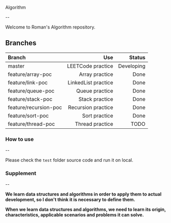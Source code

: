 Algorithm

--

Welcome to Roman's Algorithm repository.

## Branches

Branch | Use | Status
:-- | --: | --: |
master | LEETCode practice | Developing |
feature/array-poc | Array practice | Done |
feature/link-poc | LinkedList practice | Done |
feature/queue-poc | Queue practice | Done |
feature/stack-poc | Stack practice | Done |
feature/recursion-poc | Recursion practice | Done |
feature/sort-poc | Sort practice | Done |
feature/thread-poc | Thread practice | TODO |

### How to use

--

Please check the `test` folder source code and run it on local.

### Supplement

--

**We learn data structures and algorithms in order to apply them to actual development, so I don't think it is necessary to define them.**

**When we learn data structures and algorithms, we need to learn its origin, characteristics, applicable scenarios and problems it can solve.**


